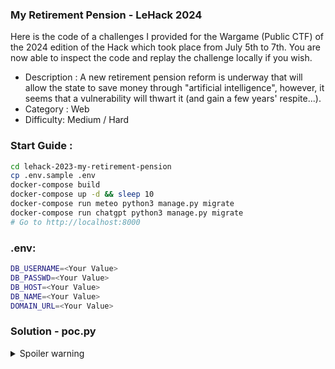 ### My Retirement Pension - LeHack 2024

Here is the code of a challenges I provided for the Wargame (Public CTF) of the 2024 edition of the Hack which took place from July 5th to 7th.
You are now able to inspect the code and replay the challenge locally if you wish.

- Description : A new retirement pension reform is underway that will allow the state to save money through "artificial intelligence", however, it seems that a vulnerability will thwart it (and gain a few years' respite...).
- Category : Web
- Difficulty: Medium / Hard

### Start Guide :

```bash
cd lehack-2023-my-retirement-pension
cp .env.sample .env
docker-compose build
docker-compose up -d && sleep 10
docker-compose run meteo python3 manage.py migrate
docker-compose run chatgpt python3 manage.py migrate
# Go to http://localhost:8000
```

### .env:

```bash
DB_USERNAME=<Your Value>
DB_PASSWD=<Your Value>
DB_HOST=<Your Value>
DB_NAME=<Your Value>
DOMAIN_URL=<Your Value>
```

### Solution - poc.py

<details>
  <summary>Spoiler warning</summary>
  
  It seems that a modification of the URL of the request sent on the server side is possible on the `uuid` cookie, allowing to modify the value `retirement` and to modify the age of its retirement.
 
 - See the PoC file 
  
</details>
